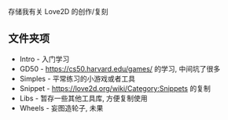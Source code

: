 存储我有关 Love2D 的创作/复刻

## 文件夹项

- Intro - 入门学习
- GD50 - https://cs50.harvard.edu/games/ 的学习, 中间坑了很多
- Simples - 平常练习的小游戏或者工具
- Snippet - https://love2d.org/wiki/Category:Snippets 的复制
- Libs - 暂存一些其他工具库, 方便复制使用
- Wheels - 妄图造轮子, 未果
